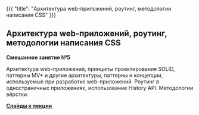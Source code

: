 {{{
	"title": "Архитектура web-приложений, роутинг, методологии написания CSS"
}}}

## Архитектура web-приложений, роутинг, методологии написания CSS
__Смешанное занятие №5__

Архитектура web-приложений, принципы проектирования SOLID, паттерны MV* и другие архитектуры, паттерны и концепции, используемые при разработке web-приложений. Роутинг в одностраничных приложениях, использование History API. Методологии вёрстки.

__[Cлайды к лекции](/slides/s5)__
